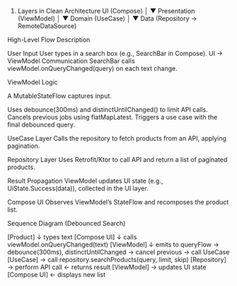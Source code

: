1. Layers in Clean Architecture
UI (Compose)
│
▼
Presentation (ViewModel)
│
▼
Domain (UseCase)
│
▼
Data (Repository → RemoteDataSource)




High-Level Flow Description

User Input
User types in a search box (e.g., SearchBar in Compose).
UI → ViewModel Communication
SearchBar calls viewModel.onQueryChanged(query) on each text change.

ViewModel Logic

A MutableStateFlow captures input.

Uses debounce(300ms) and distinctUntilChanged() to limit API calls.
Cancels previous jobs using flatMapLatest.
Triggers a use case with the final debounced query.

UseCase Layer
Calls the repository to fetch products from an API, applying pagination.

Repository Layer
Uses Retrofit/Ktor to call API and return a list of paginated products.

Result Propagation
ViewModel updates UI state (e.g., UiState.Success(data)), collected in the UI layer.

Compose UI
Observes ViewModel’s StateFlow and recomposes the product list.





Sequence Diagram (Debounced Search)

[Product]
  ↓ types text
[Compose UI]
  ↓ calls viewModel.onQueryChanged(text)
[ViewModel]
  ↓ emits to queryFlow
  → debounce(300ms), distinctUntilChanged
  → cancel previous → call UseCase
[UseCase]
  → call repository.searchProducts(query, limit, skip)
[Repository]
  → perform API call
  ← returns result
[ViewModel]
  → updates UI state
[Compose UI]
  ← displays new list
